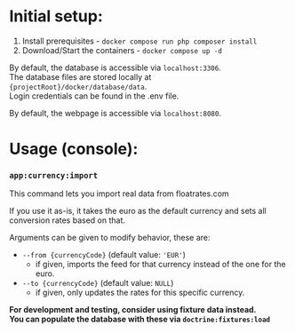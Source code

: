 # Initial setup:

1. Install prerequisites - `docker compose run php composer install`  
2. Download/Start the containers - `docker compose up -d`

By default, the database is accessible via `localhost:3306`.  
The database files are stored locally at `{projectRoot}/docker/database/data`.  
Login credentials can be found in the .env file.

By default, the webpage is accessible via `localhost:8080`.

# Usage (console):
### `app:currency:import`
This command lets you import real data from floatrates.com  

If you use it as-is, it takes the euro as the default currency and sets all conversion rates based on that.

Arguments can be given to modify behavior, these are: 
* `--from {currencyCode}` (default value: `'EUR'`)
  * if given, imports the feed for that currency instead of the one for the euro.
* `--to {currencyCode}` (default value: `NULL`)
  * if given, only updates the rates for this specific currency.

**For development and testing, consider using fixture data instead.**  
**You can populate the database with these via `doctrine:fixtures:load`**